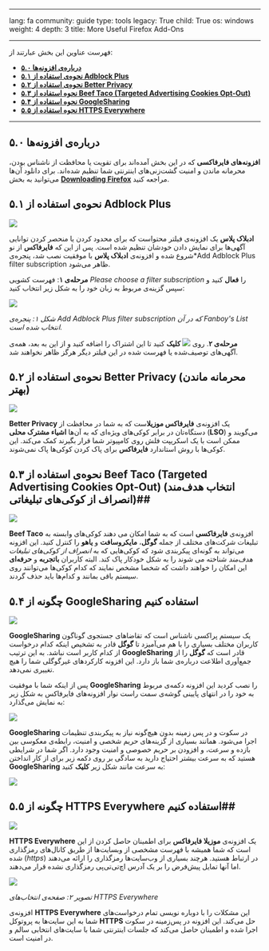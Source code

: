 

---

lang: fa
community: guide
type: tools
legacy: True
child: True
os: windows
weight: 4
depth: 3
title: More Useful Firefox Add-Ons

---

فهرست عناوین این بخش عبارتند از:

- [**۵.۰ درباره‌ی افزونه‌ها**](#5.0)
- [**۵.۱ نحوه‌ی استفاده از Adblock Plus**](#5.1)
- [**۵.۲ نحوه‌ی استفاده از Better Privacy**](#5.2)
- [**۵.۳ نحوه استفاده از Beef Taco (Targeted Advertising Cookies Opt-Out)**](#5.3)
- [**۵.۴ نحوه استفاده از GoogleSharing**](#5.4) 
- [**۵.۵ نحوه استفاده از HTTPS Everywhere**](#5.5) 

-------

<a name="5.0"></a>
## ۵.۰ درباره‌ی افزونه‌ها ##

**افزونه‌های فایرفاکسی** که در اين بخش آمده‌اند برای تقويت يا محافظت از ناشناس بودن، محرمانه‌ ماندن و امنيت گشت‌زنی‌های اینترنتی شما تنظيم شده‌اند. برای دانلود آن‌ها می‌توانید به بخش [**Downloading
Firefox**](firefox) مراجعه کنيد.


<a name="5.1"></a>
## ۵.۱  نحوه‌ی استفاده از Adblock Plus ##

![](/sbox/screen/firefox-en/adblockpluslogo.png)

**ادبلاک پلاس** یک افزونه‌ی فیلتر محتواست که برای محدود کردن یا منحصر کردن توانایی آگهی‌ها برای نمايش دادن خودشان تنظیم شده است. پس از این که **فایرفاکس** از نو شروع شده و افزونه‌ی **ادبلاک پلاس** با موفقيت نصب شد، پنجره‌ی*Add Adblock Plus filter subscription ظاهر می‌شود.

**مرحله‌ی ۱**: فهرست کشويی *Please choose a filter subscription* را **فعال** کنيد و سپس گزينه‌ی مربوط به زبان خود را به شکل زیر انتخاب کنيد:

![](/sbox/screen/firefox-en/42.png)

*شکل ۱: پنجره‌ی Add Adblock Plus filter subscription که در آن Fanboy's List انتخاب شده است.*


**مرحله‌ی ۲**. روی ![](/sbox/screen/firefox-en/43.png) **کلیک** کنيد تا این اشتراک را اضافه کنيد و از اين به بعد، همه‌ی آگهی‌های توصیف‌شده یا فهرست شده در این فیلتر ديگر هرگز ظاهر نخواهند شد.


<a name="5.2"></a>
## ۵.۲ نحوه‌ی استفاده از Better Privacy (محرمانه ماندن بهتر) ##

![](/sbox/screen/firefox-en/betterprivacylogo.jpg)

**Better Privacy**  یک افزونه‌ی **فایرفاکس موزیلا**ست که به شما در محافظت از دستگاه‌تان در برابر کوکی‌های ویژه‌ای که به آن‌ها **اشياء مشترک محلی** (**LSO**) می‌گویند و ممکن است با یک اسکریپت فلش روی کامپیوتر شما قرار بگیرند کمک می‌کند. این کوکی‌ها با روش استاندارد **فایرفاکس** برای پاک کردن کوکی‌ها پاک نمی‌شوند.


<a name="5.3"></a>
## ۵.۳  نحوه‌ی استفاده از Beef Taco (Targeted Advertising Cookies Opt-Out) (انتخاب هدف‌مند انصراف از کوکی‌های تبلیغاتی)##

![](/sbox/screen/firefox-en/beeftacologo.png)

**Beef Taco** افزونه‌ی **فایرفاکسی** است که به شما امکان می دهند کوکی‌های وابسته به تبلیغات شرکت‌های مختلف از جمله **گوگل**، **مایکروسافت** و **یاهو** را کنترل کنید. این افزونه می‌تواند به گونه‌ای پیکربندی شود که کوکی‌هایی که به *انصراف از کوکی‌های تبلیغات هدف‌مند* شناخته می شوند را به شکل خودکار پاک کند. البته کاربران **باتجربه** و **حرفه‌ای** این امکان را خواهند داشت که شخصا مشخص نمایند که کدام کوکی‌ها می‌توانند روی سیستم باقی بمانند و کدام‌ها باید حذف گردند.


<a name="5.4"></a>
## ۵.۴ چگونه از GoogleSharing استفاده کنیم ##

![](/sbox/screen/firefox-en/googlesharinglogo.png)

**GoogleSharing**  یک سیستم پراکسی ناشناس است که تقاضاهای جستجوی گوناگون کاربران مختلف بسیاری را با هم می‌آمیزد تا **گوگل** قادر به تشخیص اینکه کدام درخواست از کدام کاربر است نباشد. به این ترتیب **GoogleSharing** قادر است که **گوگل** را از جمع‌آوری اطلاعت درباره‌ی شما باز دارد. این افزونه کارکردهای غیرگوگلی شما را هیچ تغییری نمی‌دهد.

پس از اینکه شما با موفقیت **GoogleSharing** را نصب کردید این افزونه دکمه‌ی مربوط به خود را در انتهای پایینی گوشه‌ی سمت راست نوار افزونه‌های فایرفاکس به شکل زیر به نمایش می‌گذارد: 

![](/sbox/screen/firefox-en/44.png)

**GoogleSharing** در سکوت و در پس زمینه بدون هیچ‌گونه نیاز به پیکربندی تنظیمات اجرا می‌شود. همانند بسیاری از گزینه‌های حریم شخصی و امنیت، رابطه‌ی معکوسی  بین بازده و سرعت، و افزودن بر حریم خصوصی و امنیت وجود دارد. اگر شما در شرایطی هستید که به سرعت بیشتر احتیاج دارید به سادگی بر روی دکمه زیر برای از کار انداختن **GoogleSharing** به سرعت مانند شکل زیر **کلیک** کنید: 

![](/sbox/screen/firefox-en/45.png)


<a name="5.5"></a>
## ۵.۵ چگونه از HTTPS Everywhere استفاده کنیم##

![](/sbox/screen/firefox-en/httpseverywherelogo.jpg)

**HTTPS Everywhere** یک افزونه‌ی **موزیلا فایرفاکس** برای اطمینان حاصل کردن از این است که شما همیشه با فهرست مشخصی از وبسایت‌ها از طریق کانال‌های رمزگذاری شده (*https*) در ارتباط هستید. هرچند بسیاری از وب‌سایت‌ها رمزگذاری را ارائه می‌دهند اما آنها تمایل پیش‌فرض را بر یک آدرس اچ‌تی‌تی‌پی‌ رمزگذاری نشده قرار می‌دهند.

![](/sbox/screen/firefox-en/88.png)

*تصویر ۲: صفحه‌ی انتخاب‌های HTTPS Everywhere*

افزونه‌ی **HTTPS Everywhere** این مشکلات را با دوباره نویسی تمام درخواست‌های شما به این سایت‌ها به پروتوکل **HTTPS** حل می‌کند. این افزونه در پس‌زمینه در سکوت اجرا شده و اطمینان حاصل می‌کند که جلسات اینترنتی شما با سایت‌های انتخابی سالم و در امنیت است.

